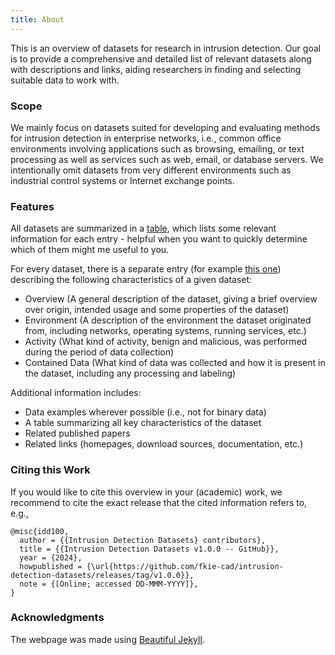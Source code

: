 ```yaml
---
title: About
---
```


This is an overview of datasets for research in intrusion detection.
Our goal is to provide a comprehensive and detailed list of relevant datasets along with descriptions and links, aiding researchers in finding and selecting suitable data to work with.

### Scope

We mainly focus on datasets suited for developing and evaluating methods for intrusion detection in enterprise networks, i.e., common office environments involving applications such as browsing, emailing, or text processing as well as services such as web, email, or database servers.
We intentionally omit datasets from very different environments such as industrial control systems or Internet exchange points.

### Features

All datasets are summarized in a [table](/intrusion-detection-datasets/content/all_datasets), which lists some relevant information for each entry - helpful when you want to quickly determine which of them might me useful to you.

For every dataset, there is a separate entry (for example [this one](/intrusion-detection-datasets/content/datasets/ait_log_dataset)) describing the following characteristics of a given dataset:
- Overview (A general description of the dataset, giving a brief overview over origin, intended usage and some properties of the dataset)
- Environment (A description of the environment the dataset originated from, including networks, operating systems, running services, etc.)
- Activity (What kind of activity, benign and malicious, was performed during the period of data collection)
- Contained Data (What kind of data was collected and how it is present in the dataset, including any processing and labeling)

Additional information includes:
- Data examples wherever possible (i.e., not for binary data)
- A table summarizing all key characteristics of the dataset
- Related published papers
- Related links (homepages, download sources, documentation, etc.)

### Citing this Work

If you would like to cite this overview in your (academic) work, we recommend to cite the exact release that the cited information refers to, e.g.,

```
@misc{idd100,
  author = {{Intrusion Detection Datasets} contributors},
  title = {{Intrusion Detection Datasets v1.0.0 -- GitHub}},
  year = {2024},
  howpublished = {\url{https://github.com/fkie-cad/intrusion-detection-datasets/releases/tag/v1.0.0}},
  note = {[Online; accessed DD-MMM-YYYY]},
}
```

### Acknowledgments

The webpage was made using [Beautiful Jekyll](https://beautifuljekyll.com/).